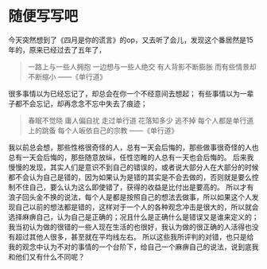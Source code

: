 # 随便写写吧

今天突然想到了《四月是你的谎言》的op，又去听了会儿，发现这个番居然是15年的，原来已经过去了五年了，
> 一路上与一些人拥抱
> 一边想与一些人绝交
> 有人背影不断膨胀
> 而有些情景却不断缩小
> ——《单行道》

很多事情以为已经忘记了，却总会在你一个不经意间去想起；
有些事情以为一辈子都不会忘记，却再念念不忘中失去了痕迹；
> 春眠不觉晓
> 庸人偏自扰
> 走过单行道
> 花落知多少
> 逃不掉
> 每个人都是单行道上的跳蚤
> 每个人皈依自己的宗教
> ——《单行道》

我以前总会想，那些性格很奇怪的人，总有一天会后悔的，那些做事很奇怪的人也总有一天会后悔的，那些随意放纵，任性恣睢的人总有一天也会后悔的。
后来我慢慢的发现，其实人们是意识不到自己的错误的，或者说大部分人在大部分的时候都不会认为自己是错的，因为如果认为是错的其实是不会去做的，否则就是要么控制不住自己，要么认为这么即使错了，获得的收益是比付出是要高的。
所以才有浪子回头金不换的说法，每个人是都是按照自己的想法去做事，所以如果这个人发现自己以前的想法都是错的，这样对于一个人的各种观念冲击是很大的，所以就会选择麻痹自己，认为自己是正确的；况且什么是正确什么是错误又是谁来定义的；我当初认为做的很错的一些人现在生活的也很好，我认为做的很正确的人活得也没有超过其他人很多，甚至就在平均线左右。
所以这些我所评判的对错，也只是给我的观念中认为不对的事情的一个台阶下，给自己一个麻痹自己的说法，说到底我和他们又有什么不同呢？



